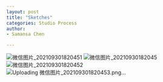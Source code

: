 ```yaml
---
layout: post
title: "Sketches"
categories: Studio Process
author:
- Samansa Chen

---
```

![微信图片_202109301820451](https://user-images.githubusercontent.com/90554987/135437924-2446a1b5-5c74-4f6c-b779-7c373c2a53b0.png)
![微信图片_20210930182045](https://user-images.githubusercontent.com/90554987/135437936-7fb1931c-1831-4345-9fbe-d84e47a96e2b.png)
![微信图片_202109301820452](https://user-images.githubusercontent.com/90554987/135437957-5a2ddfb5-48cc-4972-8571-f08c9ce4ecfd.png)
![Uploading 微信图片_202109301820453.png…]()
